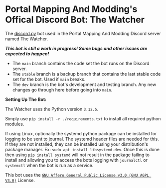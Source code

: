 # Portal Mapping And Modding's Offical Discord Bot: The Watcher

The [discord.py](https://github.com/Rapptz/discord.py) bot used in the Portal Mapping And Modding Discord server named The Watcher.

***This bot is still a work in progress! Some bugs and other issues are expected to happen!***

- The `main` branch contains the code set the bot runs on the Discord server.
- The `stable` branch is a backup branch that contains the last stable code set for the bot. Used if `main` breaks.
- The `dev` branch is the bot's development and testing branch. Any new changes go through here before going into `main`.

**Setting Up The Bot:**

The Watcher uses the Python version `3.12.5`.

Simply use `pip install -r ./requirements.txt` to install all required python modules.

If using Linux, optionally the systemd python package can be installed for logging to be sent to journal.
The systemd header files are needed for this. If they are not installed, they can be installed using your distribution's package manager. Ex: `sudo apt install libsystemd-dev`. Once this is done then using `pip install systemd` will not result in the package failing to install and allowing you to access the bots logging with `journalctl` or `systemctl` when the bot is run as a service.

This bot uses the [`GNU Affero General Public License v3.0 (GNU AGPL V3.0)`](https://choosealicense.com/licenses/agpl-3.0/#) License.
